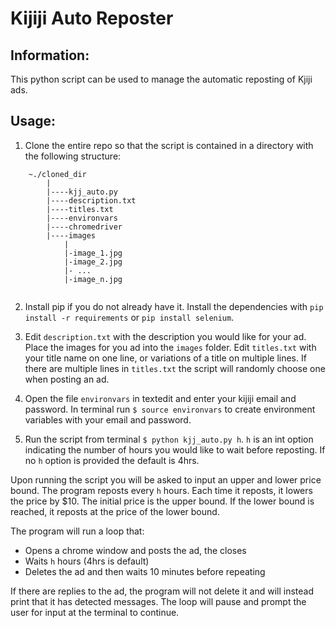 # Kijiji Auto Reposter

## Information:

This python script can be used to manage the automatic reposting of Kjiji ads.

## Usage:

1. Clone the entire repo so that the script is contained in a directory with the following structure:
```
	~./cloned_dir
		|
		|----kjj_auto.py
		|----description.txt
		|----titles.txt
		|----environvars
		|----chromedriver
		|----images
			|
			|-image_1.jpg
			|-image_2.jpg
			|- ...
			|-image_n.jpg
			
```
2. Install pip if you do not already have it. Install the dependencies with `pip install -r requirements` or `pip install selenium`. 

3. Edit `description.txt` with the description you would like for your ad. Place the images for you ad into the `images` folder. Edit `titles.txt` with your title name on one line, or variations of a title on multiple lines. If there are multiple lines in `titles.txt` the script will randomly choose one when posting an ad. 

4. Open the file `environvars` in textedit and enter your kijiji email and password. In terminal run `$ source environvars` to create environment variables with your email and password. 

5. Run the script from terminal `$ python kjj_auto.py h`. `h` is an int option indicating the number of hours you would like to wait before reposting. If no `h` option is provided the default is 4hrs. 

Upon running the script you will be asked to input an upper and lower price bound. The program reposts every `h` hours. Each time it reposts, it lowers the price by $10. The initial price is the upper bound. If the lower bound is reached, it reposts at the price of the lower bound.

The program will run a loop that:
- Opens a chrome window and posts the ad, the closes
- Waits `h` hours (4hrs is default)
- Deletes the ad and then waits 10 minutes before repeating

If there are replies to the ad, the program will not delete it and will instead print that it has detected messages. The loop will pause and prompt the user for input at the terminal to continue.



